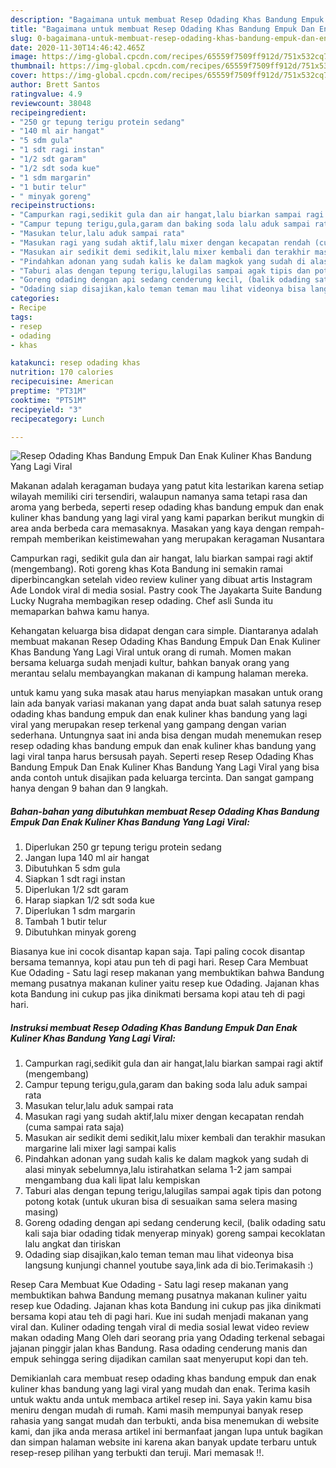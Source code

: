 ```yaml
---
description: "Bagaimana untuk membuat Resep Odading Khas Bandung Empuk Dan Enak Kuliner Khas Bandung Yang Lagi Viral Luar biasa"
title: "Bagaimana untuk membuat Resep Odading Khas Bandung Empuk Dan Enak Kuliner Khas Bandung Yang Lagi Viral Luar biasa"
slug: 0-bagaimana-untuk-membuat-resep-odading-khas-bandung-empuk-dan-enak-kuliner-khas-bandung-yang-lagi-viral-luar-biasa
date: 2020-11-30T14:46:42.465Z
image: https://img-global.cpcdn.com/recipes/65559f7509ff912d/751x532cq70/resep-odading-khas-bandung-empuk-dan-enak-kuliner-khas-bandung-yang-lagi-viral-foto-resep-utama.jpg
thumbnail: https://img-global.cpcdn.com/recipes/65559f7509ff912d/751x532cq70/resep-odading-khas-bandung-empuk-dan-enak-kuliner-khas-bandung-yang-lagi-viral-foto-resep-utama.jpg
cover: https://img-global.cpcdn.com/recipes/65559f7509ff912d/751x532cq70/resep-odading-khas-bandung-empuk-dan-enak-kuliner-khas-bandung-yang-lagi-viral-foto-resep-utama.jpg
author: Brett Santos
ratingvalue: 4.9
reviewcount: 38048
recipeingredient:
- "250 gr tepung terigu protein sedang"
- "140 ml air hangat"
- "5 sdm gula"
- "1 sdt ragi instan"
- "1/2 sdt garam"
- "1/2 sdt soda kue"
- "1 sdm margarin"
- "1 butir telur"
- " minyak goreng"
recipeinstructions:
- "Campurkan ragi,sedikit gula dan air hangat,lalu biarkan sampai ragi aktif (mengembang)"
- "Campur tepung terigu,gula,garam dan baking soda lalu aduk sampai rata"
- "Masukan telur,lalu aduk sampai rata"
- "Masukan ragi yang sudah aktif,lalu mixer dengan kecapatan rendah (cuma sampai rata saja)"
- "Masukan air sedikit demi sedikit,lalu mixer kembali dan terakhir masukan margarine lali mixer lagi sampai kalis"
- "Pindahkan adonan yang sudah kalis ke dalam magkok yang sudah di alasi minyak sebelumnya,lalu istirahatkan selama 1-2 jam sampai mengambang dua kali lipat lalu kempiskan"
- "Taburi alas dengan tepung terigu,lalugilas sampai agak tipis dan potong potong kotak (untuk ukuran bisa di sesuaikan sama selera masing masing)"
- "Goreng odading dengan api sedang cenderung kecil, (balik odading satu kali saja biar odading tidak menyerap minyak) goreng sampai kecoklatan lalu angkat dan tiriskan"
- "Odading siap disajikan,kalo teman teman mau lihat videonya bisa langsung kunjungi channel youtube saya,link ada di bio.Terimakasih :)"
categories:
- Recipe
tags:
- resep
- odading
- khas

katakunci: resep odading khas 
nutrition: 170 calories
recipecuisine: American
preptime: "PT31M"
cooktime: "PT51M"
recipeyield: "3"
recipecategory: Lunch

---
```



![Resep Odading Khas Bandung Empuk Dan Enak Kuliner Khas Bandung Yang Lagi Viral](https://img-global.cpcdn.com/recipes/65559f7509ff912d/751x532cq70/resep-odading-khas-bandung-empuk-dan-enak-kuliner-khas-bandung-yang-lagi-viral-foto-resep-utama.jpg)

Makanan adalah keragaman budaya yang patut kita lestarikan karena setiap wilayah memiliki ciri tersendiri, walaupun namanya sama tetapi rasa dan aroma yang berbeda, seperti resep odading khas bandung empuk dan enak kuliner khas bandung yang lagi viral yang kami paparkan berikut mungkin di area anda berbeda cara memasaknya. Masakan yang kaya dengan rempah-rempah memberikan keistimewahan yang merupakan keragaman Nusantara

Campurkan ragi, sedikit gula dan air hangat, lalu biarkan sampai ragi aktif (mengembang). Roti goreng khas Kota Bandung ini semakin ramai diperbincangkan setelah video review kuliner yang dibuat artis Instagram Ade Londok viral di media sosial. Pastry cook The Jayakarta Suite Bandung Lucky Nugraha membagikan resep odading. Chef asli Sunda itu memaparkan bahwa kamu hanya.

Kehangatan keluarga bisa didapat dengan cara simple. Diantaranya adalah membuat makanan Resep Odading Khas Bandung Empuk Dan Enak Kuliner Khas Bandung Yang Lagi Viral untuk orang di rumah. Momen makan bersama keluarga sudah menjadi kultur, bahkan banyak orang yang merantau selalu membayangkan makanan di kampung halaman mereka.

untuk kamu yang suka masak atau harus menyiapkan masakan untuk orang lain ada banyak variasi makanan yang dapat anda buat salah satunya resep odading khas bandung empuk dan enak kuliner khas bandung yang lagi viral yang merupakan resep terkenal yang gampang dengan varian sederhana. Untungnya saat ini anda bisa dengan mudah menemukan resep resep odading khas bandung empuk dan enak kuliner khas bandung yang lagi viral tanpa harus bersusah payah.
Seperti resep Resep Odading Khas Bandung Empuk Dan Enak Kuliner Khas Bandung Yang Lagi Viral yang bisa anda contoh untuk disajikan pada keluarga tercinta. Dan sangat gampang hanya dengan 9 bahan dan 9 langkah.


<!--inarticleads1-->

##### Bahan-bahan yang dibutuhkan membuat Resep Odading Khas Bandung Empuk Dan Enak Kuliner Khas Bandung Yang Lagi Viral:

1. Diperlukan 250 gr tepung terigu protein sedang
1. Jangan lupa 140 ml air hangat
1. Dibutuhkan 5 sdm gula
1. Siapkan 1 sdt ragi instan
1. Diperlukan 1/2 sdt garam
1. Harap siapkan 1/2 sdt soda kue
1. Diperlukan 1 sdm margarin
1. Tambah 1 butir telur
1. Dibutuhkan  minyak goreng


Biasanya kue ini cocok disantap kapan saja. Tapi paling cocok disantap bersama temannya, kopi atau pun teh di pagi hari. Resep Cara Membuat Kue Odading - Satu lagi resep makanan yang membuktikan bahwa Bandung memang pusatnya makanan kuliner yaitu resep kue Odading. Jajanan khas kota Bandung ini cukup pas jika dinikmati bersama kopi atau teh di pagi hari. 

<!--inarticleads2-->

##### Instruksi membuat  Resep Odading Khas Bandung Empuk Dan Enak Kuliner Khas Bandung Yang Lagi Viral:

1. Campurkan ragi,sedikit gula dan air hangat,lalu biarkan sampai ragi aktif (mengembang)
1. Campur tepung terigu,gula,garam dan baking soda lalu aduk sampai rata
1. Masukan telur,lalu aduk sampai rata
1. Masukan ragi yang sudah aktif,lalu mixer dengan kecapatan rendah (cuma sampai rata saja)
1. Masukan air sedikit demi sedikit,lalu mixer kembali dan terakhir masukan margarine lali mixer lagi sampai kalis
1. Pindahkan adonan yang sudah kalis ke dalam magkok yang sudah di alasi minyak sebelumnya,lalu istirahatkan selama 1-2 jam sampai mengambang dua kali lipat lalu kempiskan
1. Taburi alas dengan tepung terigu,lalugilas sampai agak tipis dan potong potong kotak (untuk ukuran bisa di sesuaikan sama selera masing masing)
1. Goreng odading dengan api sedang cenderung kecil, (balik odading satu kali saja biar odading tidak menyerap minyak) goreng sampai kecoklatan lalu angkat dan tiriskan
1. Odading siap disajikan,kalo teman teman mau lihat videonya bisa langsung kunjungi channel youtube saya,link ada di bio.Terimakasih :)


Resep Cara Membuat Kue Odading - Satu lagi resep makanan yang membuktikan bahwa Bandung memang pusatnya makanan kuliner yaitu resep kue Odading. Jajanan khas kota Bandung ini cukup pas jika dinikmati bersama kopi atau teh di pagi hari. Kue ini sudah menjadi makanan yang viral dan. Kuliner odading tengah viral di media sosial lewat video review makan odading Mang Oleh dari seorang pria yang Odading terkenal sebagai jajanan pinggir jalan khas Bandung. Rasa odading cenderung manis dan empuk sehingga sering dijadikan camilan saat menyeruput kopi dan teh. 

Demikianlah cara membuat resep odading khas bandung empuk dan enak kuliner khas bandung yang lagi viral yang mudah dan enak. Terima kasih untuk waktu anda untuk membaca artikel resep ini. Saya yakin kamu bisa meniru dengan mudah di rumah. Kami masih mempunyai banyak resep rahasia yang sangat mudah dan terbukti, anda bisa menemukan di website kami, dan jika anda merasa artikel ini bermanfaat jangan lupa untuk bagikan dan simpan halaman website ini karena akan banyak update terbaru untuk resep-resep pilihan yang terbukti dan teruji. Mari memasak !!. 
